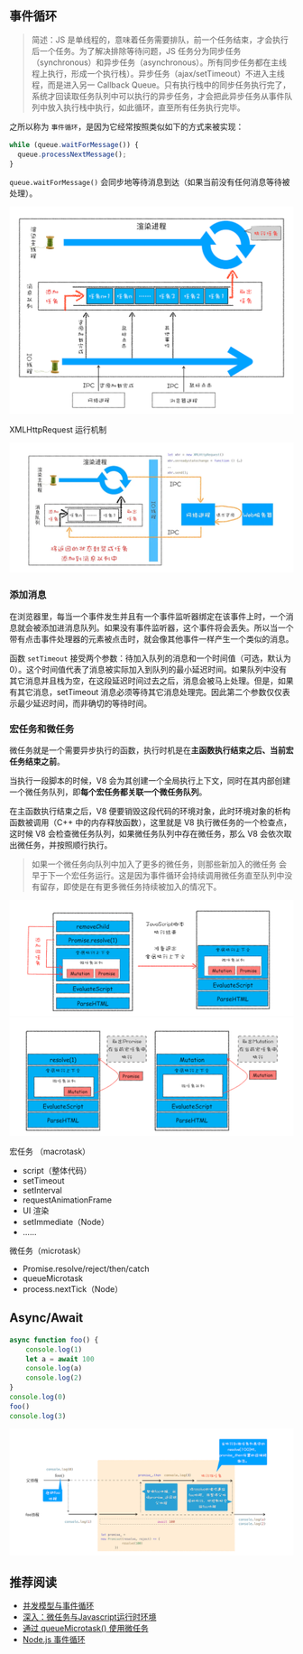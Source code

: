 ## 事件循环

> 简述：JS 是单线程的，意味着任务需要排队，前一个任务结束，才会执行后一个任务。为了解决排除等待问题，JS 任务分为同步任务（synchronous）和异步任务（asynchronous）。所有同步任务都在主线程上执行，形成一个执行栈）。异步任务（ajax/setTimeout）不进入主线程，而是进入另一 Callback Queue。只有执行栈中的同步任务执行完了，系统才回读取任务队列中可以执行的异步任务，才会把此异步任务从事件队列中放入执行栈中执行，如此循环，直至所有任务执行完毕。

之所以称为 `事件循环`，是因为它经常按照类似如下的方式来被实现：

```js
while (queue.waitForMessage()) {
  queue.processNextMessage();
}
```
`queue.waitForMessage()` 会同步地等待消息到达（如果当前没有任何消息等待被处理）。

![消息队列](./img/message-queue.webp)

XMLHttpRequest 运行机制

![XMLHttpRequest 运行机制](./img/ajax.webp)

### 添加消息

在浏览器里，每当一个事件发生并且有一个事件监听器绑定在该事件上时，一个消息就会被添加进消息队列。如果没有事件监听器，这个事件将会丢失。所以当一个带有点击事件处理器的元素被点击时，就会像其他事件一样产生一个类似的消息。

函数 `setTimeout` 接受两个参数：待加入队列的消息和一个时间值（可选，默认为 0）。这个时间值代表了消息被实际加入到队列的最小延迟时间。如果队列中没有其它消息并且栈为空，在这段延迟时间过去之后，消息会被马上处理。但是，如果有其它消息，setTimeout 消息必须等待其它消息处理完。因此第二个参数仅仅表示最少延迟时间，而非确切的等待时间。

### 宏任务和微任务

微任务就是一个需要异步执行的函数，执行时机是在**主函数执行结束之后、当前宏任务结束之前**。

当执行一段脚本的时候，V8 会为其创建一个全局执行上下文，同时在其内部创建一个微任务队列，即**每个宏任务都关联一个微任务队列**。

在主函数执行结束之后，V8 便要销毁这段代码的环境对象，此时环境对象的析构函数被调用（C++ 中的内存释放函数），这里就是 V8 执行微任务的一个检查点，这时候 V8 会检查微任务队列，如果微任务队列中存在微任务，那么 V8 会依次取出微任务，并按照顺行执行。

> 如果一个微任务向队列中加入了更多的微任务，则那些新加入的微任务 会早于下一个宏任务运行。这是因为事件循环会持续调用微任务直至队列中没有留存，即使是在有更多微任务持续被加入的情况下。

![微任务示例-步骤1](./img/micro1.webp)
![微任务示例-步骤2](./img/micro2.webp)

宏任务 （macrotask）
- script（整体代码）
- setTimeout
- setInterval
- requestAnimationFrame
- UI 渲染
- setImmediate（Node）
- ......

微任务（microtask）
- Promise.resolve/reject/then/catch
- queueMicrotask
- process.nextTick（Node）

## Async/Await

```js
async function foo() {
    console.log(1)
    let a = await 100
    console.log(a)
    console.log(2)
}
console.log(0)
foo()
console.log(3)
```
![async/await 协程执行机制](./img/async-await.webp)


## 推荐阅读

- [并发模型与事件循环](https://developer.mozilla.org/zh-CN/docs/Web/JavaScript/EventLoop#%E4%BA%8B%E4%BB%B6%E5%BE%AA%E7%8E%AF)
- [深入：微任务与Javascript运行时环境](https://developer.mozilla.org/zh-CN/docs/Web/API/HTML_DOM_API/Microtask_guide/In_depth)
- [通过 queueMicrotask() 使用微任务](https://developer.mozilla.org/zh-CN/docs/Web/API/HTML_DOM_API/Microtask_guide)
- [Node.js 事件循环](https://learnku.com/articles/38802)
